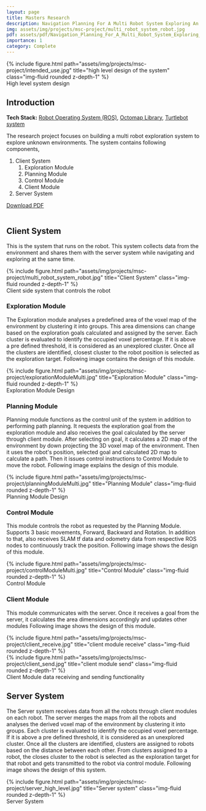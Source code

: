 ```yaml
---
layout: page
title: Masters Research
description: Navigation Planning For A Multi Robot System Exploring An Unknown Environment Supported By Volumetric Data
img: assets/img/projects/msc-project/multi_robot_system_robot.jpg
pdf: assets/pdf/Navigation_Planning_For_A_Multi_Robot_System_Exploring_An_Unknown_Environment_Supported_By_Volumetric_Data.pdf
importance: 1
category: Complete
---
```


<div class="row">
    <div class="col-sm mt-3 mt-md-0">
        {% include figure.html path="assets/img/projects/msc-project/intended_use.jpg" title="high level design of the system" class="img-fluid rounded z-depth-1" %}
    </div>
</div>
<div class="caption">
    High level system design
</div>

<h2>Introduction</h2>

<b>Tech Stack:</b> [Robot Operating System (ROS)](https://www.ros.org/), [Octomap Library](https://octomap.github.io/), [Turtlebot system](https://www.turtlebot.com/)

The research project focuses on building a multi robot exploration system to explore unknown environments. The system contains following components,

<ol>
    <li>Client System
        <ol>
            <li>Exploration Module</li>
            <li>Planning Module</li>
            <li>Control Module</li>
            <li>Client Module</li>
        </ol>
    </li>
    <li>Server System</li>
</ol>

<div class="row ml-1 mr-1 p-0">
    <div class="icon" data-toggle="tooltip" title="Thesis report">
        <a href="{{ page.pdf | relative_url }}"><i class="fas fa-file-pdf gh-icon"></i> Download PDF</a>
    </div>
</div>

<br>

<h2>Client System</h2>

This is the system that runs on the robot. This system collects data from the environment and shares them with the server system while navigating and exploring at the same time.

<div class="row">
    <div class="col-sm mt-3 mt-md-0">
        {% include figure.html path="assets/img/projects/msc-project/multi_robot_system_robot.jpg" title="Client System" class="img-fluid rounded z-depth-1" %}
    </div>
</div>
<div class="caption">
    Client side system that controls the robot
</div>

<h3>Exploration Module</h3>

The Exploration module analyses a predefined area of the voxel map of the environment by clustering it into groups. This area dimensions can change based on the exploration goals calculated and assigned by the server. Each cluster is evaluated to identify the occupied voxel percentage. If it is above a pre defined threshold, it is considered as an unexplored cluster. Once all the clusters are identified, closest cluster to the robot position is selected as the exploration target. Following image contains the design of this module.

<div class="row">
    <div class="col-sm mt-3 mt-md-0">
        {% include figure.html path="assets/img/projects/msc-project/explorationModuleMulti.jpg" title="Exploration Module" class="img-fluid rounded z-depth-1" %}
    </div>
</div>
<div class="caption">
    Exploration Module Design
</div>

<h3>Planning Module</h3>

Planning module functions as the control unit of the system in addition to performing path planning. It requests the exploration goal from the exploration module and also receives the goal calculated by the server through client module. After selecting on goal, it calculates a 2D map of the environment by down projecting the 3D voxel map of the environment. Then it uses the robot's position, selected goal and calculated 2D map to calculate a path. Then it issues control instructions to Control Module to move the robot. Following image explains the design of this module.

<div class="row">
    <div class="col-sm mt-3 mt-md-0">
        {% include figure.html path="assets/img/projects/msc-project/planningModuleMulti.jpg" title="Planning Module" class="img-fluid rounded z-depth-1" %}
    </div>
</div>
<div class="caption">
    Planning Module Design
</div>

<h3>Control Module</h3>

This module controls the robot as requested by the Planning Module. Supports 3 basic movements, Forward, Backward and Rotation. In addition to that, also receives SLAM tf data and odometry data from respective ROS nodes to continuously track the position. Following image shows the design of this module.

<div class="row">
    <div class="col-sm mt-3 mt-md-0">
        {% include figure.html path="assets/img/projects/msc-project/controlModuleMulti.jpg" title="Control Module" class="img-fluid rounded z-depth-1" %}
    </div>
</div>
<div class="caption">
    Control Module
</div>

<h3>Client Module</h3>

This module communicates with the server. Once it receives a goal from the server, it calculates the area dimensions accordingly and updates other modules Following image shows the design of this module.

<div class="row">
    <div class="col-sm-4 mt-2 mt-md-0">
        {% include figure.html path="assets/img/projects/msc-project/client_receive.jpg" title="client module receive" class="img-fluid rounded z-depth-1" %}
    </div>
    <div class="col-sm-8 mt-2 mt-md-0">
        {% include figure.html path="assets/img/projects/msc-project/client_send.jpg" title="client module send" class="img-fluid rounded z-depth-1" %}
    </div>
</div>
<div class="caption">
    Client Module data receiving and sending functionality
</div>

<h2>Server System</h2>

The Server system receives data from all the robots through client modules on each robot. The server merges the maps from all the robots and analyses the derived voxel map of the environment by clustering it into groups. Each cluster is evaluated to identify the occupied voxel percentage. If it is above a pre defined threshold, it is considered as an unexplored cluster. Once all the clusters are identified, clusters are assigned to robots based on the distance between each other. From clusters assigned to a robot, the closes cluster to the robot is selected as the exploration target for that robot and gets transmitted to the robot via control module. Following image shows the design of this system.

<div class="row">
    <div class="col-sm mt-3 mt-md-0">
        {% include figure.html path="assets/img/projects/msc-project/server_high_level.jpg" title="Server system" class="img-fluid rounded z-depth-1" %}
    </div>
</div>
<div class="caption">
    Server System
</div>